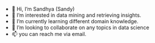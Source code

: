 - 👋 Hi, I’m Sandhya (Sandy)
- 👀 I’m interested in data mining and retrieving insights.
- 🌱 I’m currently learning different domain knowledge.
- 💞️ I’m looking to collaborate on any topics in data science
- 📫 you can reach me via email.

<!---
KumariSandhya2003/KumariSandhya2003 is a ✨ special ✨ repository because its `README.md` (this file) appears on your GitHub profile.
You can click the Preview link to take a look at your changes.
--->
